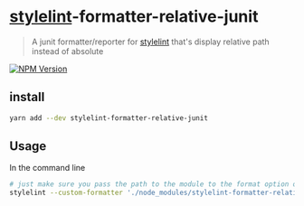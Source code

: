 # [stylelint](https://stylelint.io/)-formatter-relative-junit
> A junit formatter/reporter for [stylelint](https://stylelint.io/) that's display relative path instead of absolute

[![NPM Version](http://img.shields.io/npm/v/stylelint-formatter-relative-junit.svg?style=flat)](https://npmjs.org/package/stylelint-formatter-relative-junit)

## install

```bash
yarn add --dev stylelint-formatter-relative-junit
```

## Usage

In the command line

```bash
# just make sure you pass the path to the module to the format option of stylelint
stylelint --custom-formatter './node_modules/stylelint-formatter-relative-junit'
```
